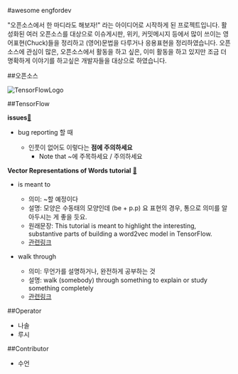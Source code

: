 #awesome engfordev

"오픈소스에서 한 마디라도 해보자!" 라는 아이디어로 시작하게 된 프로젝트입니다. 활성화된 여러 오픈소스를 대상으로 이슈게시판, 위키, 커밋메시지 등에서 많이 쓰이는 영어표현(Chuck)들을 정리하고 (영어)문법을 다루거나 응용표현을 정리하였습니다.
오픈소스에 관심이 많은, 오픈소스에서 활동을 하고 싶은, 이미 활동을 하고 있지만 조금 더 명확하게 이야기를
하고싶은 개발자들을 대상으로 하였습니다.

##오픈소스

![TensorFlowLogo](https://github.com/LucyJeong/awesome-engfordev/blob/master/opensourceLogo/tf_100.png)

##TensorFlow

**issues**[🔗](https://github.com/tensorflow/tensorflow/issues?q=is%3Aopen+is%3Aissue+label%3Abug)
  - bug reporting 할 때

    - 인풋이 없어도 이렇다는 **점에 주의하세요**
      - Note that ~에 주목하세요 / 주의하세요

**Vector Representations of Words tutorial** [🔗](https://www.tensorflow.org/versions/r0.9/tutorials/word2vec/index.html)
  - is meant to
    - 의미: ~할 예정이다
    - 설명: 모양은 수동태의 모양인데 (be + p.p)
    요 표현의 경우, 통으로 의미를 알아두시는 게 좋을 듯요.
    - 원래문장: This tutorial is meant to highlight the interesting, substantive parts of building a word2vec model in TensorFlow.
    - [관련링크](http://endic.naver.com/enkrIdiom.nhn?sLn=kr&idiomId=3bf99b13a225409aaba4e627ef46358f&query=be+meant+to)

  - walk through
    - 의미: 무언가를 설명하거나, 완전하게 공부하는 것
    - 설명: walk (somebody) through something
to explain or study something completely
    - [관련링크](http://idioms.thefreedictionary.com/walk+through)

##Operator
- 나솔
- 루시

##Contributor
- 수언
